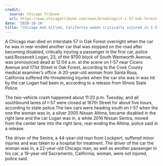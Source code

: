 ```yaml
---
credit:
  source: Chicago Tribune
  url: https://www.chicagotribune.com/news/breaking/ct-i-57-oak-forest-fatal-crash-20201014-teyp2ui2zfdijbm3z47qhdwo3i-story.html
date: '2020-10-14'
title: "Chicago man killed, California woman critically injured in I-57 crash in Oak Forest"
---
```

A Chicago man died on Interstate 57 in Oak Forest overnight when the car he was in rear-ended another car that was stopped on the road after becoming disabled, critically injuring a passenger in the first car, police said.Roosevelt Logan, 23, of the 9700 block of South Wentworth Avenue, was pronounced dead at 12:04 a.m. at the scene on I-57 near Cicero Avenue and 171st Street in Oak Forest, according to the Cook County medical examiner’s office. A 20-year-old woman from Santa Rosa, California suffered life-threatening injuries when the car she was in was hit by the car Logan had been in, according to a release from Illinois State Police.

The two-vehicle crash happened about 11:20 p.m. Tuesday, and all southbound lanes of I-57 were closed at 167th Street for about five hours, according to state police.The two cars were heading south on I-57 when the one the woman was in, a silver 2005 Nissan Altima, became disabled in the right lane and the car Logan was in, a white 2016 Nissan Sentra, moved from the center lane into the right lane, rear-ending the Altima, police said in a release.

The driver of the Sentra, a 44-year-old man from Lockport, suffered minor injuries and was taken to a hospital for treatment. The driver of the car the woman was in, a 22-year-old Chicago man, as well as another passenger in his car, a 19-year-old Sacramento, California, woman, were not injured, police said.
